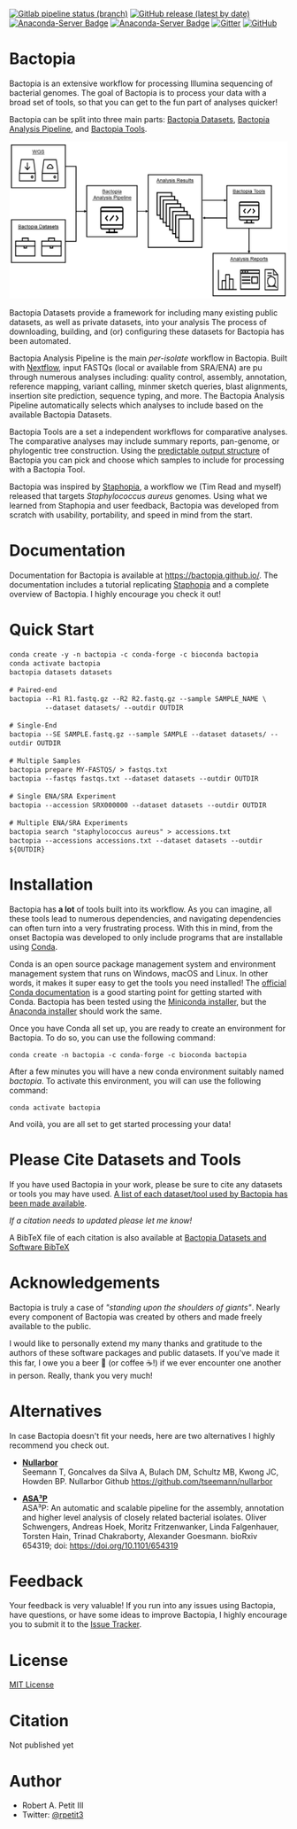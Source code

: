 [![Gitlab pipeline status (branch)](https://img.shields.io/gitlab/pipeline/bactopia/bactopia/master?style=flat-square&logo=appveyor)](https://gitlab.com/bactopia/bactopia/pipelines/latest)
[![GitHub release (latest by date)](https://img.shields.io/github/v/release/bactopia/bactopia)](https://github.com/bactopia/bactopia/releases)
[![Anaconda-Server Badge](https://anaconda.org/bioconda/bactopia/badges/installer/conda.svg)](https://bioconda.github.io/recipes/bactopia/README.html) 
[![Anaconda-Server Badge](https://anaconda.org/bioconda/bactopia/badges/downloads.svg)](https://anaconda.org/bioconda/bactopia)
[![Gitter](https://badges.gitter.im/bactopia/bactopia.svg)](https://gitter.im/bactopia/Lobby?utm_source=badge&utm_medium=badge&utm_campaign=pr-badge)
[![GitHub](https://img.shields.io/github/license/bactopia/bactopia)](https://raw.githubusercontent.com/bactopia/bactopia/master/LICENSE)

# Bactopia
Bactopia is an extensive workflow for processing Illumina sequencing of bacterial genomes. The goal of Bactopia is to process your data with a broad set of tools, so that you can get to the fun part of analyses quicker!

Bactopia can be split into three main parts: [Bactopia Datasets](https://bactopia.github.io/datasets/), [Bactopia Analysis Pipeline](https://bactopia.github.io/#bactopia-workflow), and [Bactopia Tools](https://bactopia.github.io/tools/bactopia-tools/).

![Bactopia Overview](docs/data/bactopia-overview.png)

Bactopia Datasets provide a framework for including many existing public datasets, as well as private datasets, into your analysis The process of downloading, building, and (or) configuring these datasets for Bactopia has been automated.

Bactopia Analysis Pipeline is the main *per-isolate* workflow in Bactopia. Built with  [Nextflow](https://www.nextflow.io/), input FASTQs (local or available from SRA/ENA) are pu through numerous analyses including: quality control, assembly, annotation, reference mapping, variant calling, minmer sketch queries, blast alignments, insertion site prediction, sequence typing, and more. The Bactopia Analysis Pipeline automatically selects which analyses to include based on the available Bactopia Datasets.

Bactopia Tools are a set a independent workflows for comparative analyses. The comparative analyses may include summary reports, pan-genome, or phylogentic tree construction. Using the [predictable output structure](https://bactopia.github.io/output-overview/) of Bactopia you can pick and choose which samples to include for processing with a Bactopia Tool.

Bactopia was inspired by [Staphopia](https://staphopia.emory.edu/), a workflow we (Tim Read and myself) released that targets *Staphylococcus aureus* genomes. Using what we learned from Staphopia and user feedback, Bactopia was developed from scratch with usability, portability, and speed in mind from the start.

# Documentation
Documentation for Bactopia is available at https://bactopia.github.io/. The documentation includes a tutorial replicating [Staphopia](https://staphopia.emory.edu) and a complete overview of Bactopia. I highly encourage you check it out!

# Quick Start
```
conda create -y -n bactopia -c conda-forge -c bioconda bactopia
conda activate bactopia
bactopia datasets datasets

# Paired-end
bactopia --R1 R1.fastq.gz --R2 R2.fastq.gz --sample SAMPLE_NAME \
         --dataset datasets/ --outdir OUTDIR

# Single-End
bactopia --SE SAMPLE.fastq.gz --sample SAMPLE --dataset datasets/ --outdir OUTDIR

# Multiple Samples
bactopia prepare MY-FASTQS/ > fastqs.txt
bactopia --fastqs fastqs.txt --dataset datasets --outdir OUTDIR

# Single ENA/SRA Experiment
bactopia --accession SRX000000 --dataset datasets --outdir OUTDIR

# Multiple ENA/SRA Experiments
bactopia search "staphylococcus aureus" > accessions.txt
bactopia --accessions accessions.txt --dataset datasets --outdir ${OUTDIR}
```

# Installation
Bactopia has **a lot** of tools built into its workflow. As you can imagine, all these tools lead to numerous dependencies, and navigating dependencies can often turn into a very frustrating process. With this in mind, from the onset Bactopia was developed to only include programs that are installable using [Conda](https://conda.io/en/latest/).

Conda is an open source package management system and environment management system that runs on Windows, macOS and Linux. In other words, it makes it super easy to get the tools you need installed! The [official Conda documentation](https://conda.io/projects/conda/en/latest/user-guide/install/index.html) is a good starting point for getting started with Conda. Bactopia has been tested using the [Miniconda installer](https://conda.io/en/latest/miniconda.html), but the [Anaconda installer](https://www.anaconda.com/distribution/) should work the same.

Once you have Conda all set up, you are ready to create an environment for Bactopia. To do so, you can use the following command:

```
conda create -n bactopia -c conda-forge -c bioconda bactopia
```

After a few minutes you will have a new conda environment suitably named *bactopia*. To activate this environment, you will can use the following command:

```
conda activate bactopia
```

And voilà, you are all set to get started processing your data!

# Please Cite Datasets and Tools
If you have used Bactopia in your work, please be sure to cite any datasets or tools you may have used. [A list of each dataset/tool used by Bactopia has been made available](https://bactopia.github.io/acknowledgements/). 

*If a citation needs to updated please let me know!*

A BibTeX file of each citation is also available at [Bactopia Datasets and Software BibTeX](docs/data/bactopia-datasets-software.bib)

# Acknowledgements
Bactopia is truly a case of *"standing upon the shoulders of giants"*. Nearly every component of Bactopia was created by others and made freely available to the public.

I would like to personally extend my many thanks and gratitude to the authors of these software packages and public datasets. If you've made it this far, I owe you a beer 🍻 (or coffee ☕!) if we ever encounter one another in person. Really, thank you very much!

# Alternatives
In case Bactopia doesn't fit your needs, here are two alternatives I highly recommend you check out.

* __[Nullarbor](https://github.com/tseemann/nullarbor)__  
Seemann T, Goncalves da Silva A, Bulach DM, Schultz MB, Kwong JC, Howden BP. Nullarbor Github https://github.com/tseemann/nullarbor 

* __[ASA³P](https://github.com/oschwengers/asap)__  
ASA³P: An automatic and scalable pipeline for the assembly, annotation and higher level analysis of closely related bacterial isolates. Oliver Schwengers, Andreas Hoek, Moritz Fritzenwanker, Linda Falgenhauer, Torsten Hain, Trinad Chakraborty, Alexander Goesmann. bioRxiv 654319; doi: https://doi.org/10.1101/654319  

# Feedback
Your feedback is very valuable! If you run into any issues using Bactopia, have questions, or have some ideas to improve Bactopia, I highly encourage you to submit it to the [Issue Tracker](https://github.com/bactopia/bactopia/issues).

# License
[MIT License](https://raw.githubusercontent.com/bactopia/bactopia/master/LICENSE)

# Citation
Not published yet

# Author 

* Robert A. Petit III
* Twitter: [@rpetit3](https://twitter.com/rpetit3)
